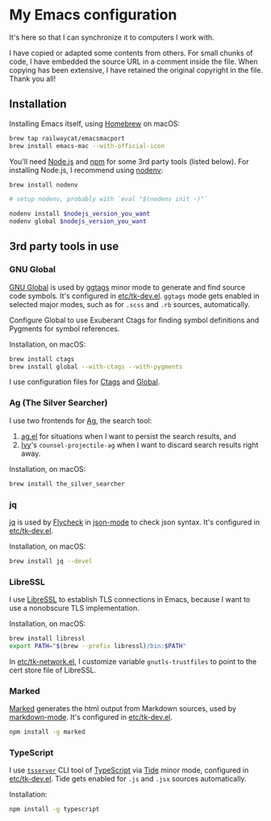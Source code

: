 # My Emacs configuration

It's here so that I can synchronize it to computers I work with.

I have copied or adapted some contents from others. For small chunks of
code, I have embedded the source URL in a comment inside the file. When
copying has been extensive, I have retained the original copyright in
the file. Thank you all!

## Installation

Installing Emacs itself, using [Homebrew] on macOS:

``` bash
brew tap railwaycat/emacsmacport
brew install emacs-mac --with-official-icon
```

You'll need [Node.js] and [npm] for some 3rd party tools (listed
below). For installing Node.js, I recommend using [nodenv]:

``` bash
brew install nodenv

# setup nodenv, probably with `eval "$(nodenv init -)"`

nodenv install $nodejs_version_you_want
nodenv global $nodejs_version_you_want
```

## 3rd party tools in use

### GNU Global

[GNU Global] is used by [ggtags] minor mode to generate and find source
code symbols. It's configured in [etc/tk-dev.el]. `ggtags` mode gets
enabled in selected major modes, such as for `.scss` and `.rb` sources,
automatically.

Configure Global to use Exuberant Ctags for finding symbol definitions
and Pygments for symbol references.

Installation, on macOS:

``` bash
brew install ctags
brew install global --with-ctags --with-pygments
```

I use configuration files for [Ctags][conf-ctags] and
[Global][conf-globalrc].

### Ag (The Silver Searcher)

I use two frontends for [Ag], the search tool:

1. [ag.el] for situations when I want to persist the search results, and
2. [Ivy]'s `counsel-projectile-ag` when I want to discard search results
   right away.

Installation, on macOS:

``` bash
brew install the_silver_searcher
```

### jq

[jq] is used by [Flycheck] in [json-mode] to check json syntax. It's
configured in [etc/tk-dev.el].

Installation, on macOS:

``` bash
brew install jq --devel
```

### LibreSSL

I use [LibreSSL] to establish TLS connections in Emacs, because I want
to use a nonobscure TLS implementation.

Installation, on macOS:

``` bash
brew install libressl
export PATH="$(brew --prefix libressl)/bin:$PATH"
```

In [etc/tk-network.el], I customize variable `gnutls-trustfiles` to
point to the cert store file of LibreSSL.

### Marked

[Marked] generates the html output from Markdown sources, used by
[markdown-mode]. It's configured in [etc/tk-dev.el].

``` bash
npm install -g marked
```

### TypeScript

I use [`tsserver`][tsserver] CLI tool of [TypeScript] via [Tide] minor
mode, configured in [etc/tk-dev.el]. Tide gets enabled
for `.js` and `.jsx` sources automatically.

Installation:

``` bash
npm install -g typescript
```

[Ag]: https://github.com/ggreer/the_silver_searcher
[Flycheck]: http://www.flycheck.org/en/latest/
[GNU Global]: https://www.gnu.org/software/global/
[Homebrew]: https://brew.sh/
[Ivy]: https://github.com/abo-abo/swiper
[LibreSSL]: https://www.libressl.org/
[Marked]: https://github.com/markedjs/marked
[Node.js]: https://nodejs.org/
[Tide]: https://github.com/ananthakumaran/tide
[TypeScript]: https://github.com/Microsoft/TypeScript
[ag.el]: https://github.com/Wilfred/ag.el
[conf-ctags]: https://github.com/tkareine/dotfiles/blob/master/.ctags
[conf-globalrc]: https://github.com/tkareine/dotfiles/blob/master/.globalrc
[etc/tk-dev.el]: etc/tk-dev.el
[etc/tk-network.el]: etc/tk-network.el
[ggtags]: https://github.com/leoliu/ggtags
[jq]: https://stedolan.github.io/jq/
[json-mode]: https://github.com/joshwnj/json-mode
[markdown-mode]: https://jblevins.org/projects/markdown-mode/
[nodenv]: https://github.com/nodenv/nodenv
[npm]: https://www.npmjs.com/
[tsserver]: https://github.com/Microsoft/TypeScript/wiki/Standalone-Server-%28tsserver%29
